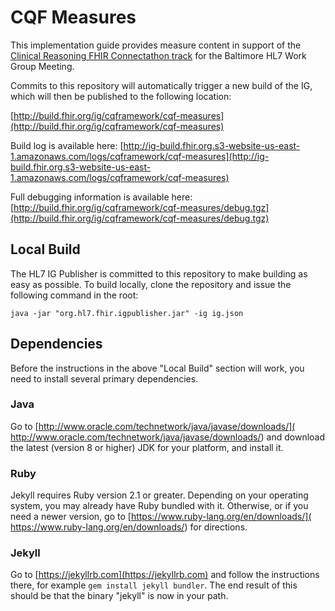 ﻿# CQF Measures

This implementation guide provides measure content in support of the [Clinical Reasoning FHIR Connectathon track](http://wiki.hl7.org/index.php?title=201809_Clinical_Reasoning) for the Baltimore HL7 Work Group Meeting.

Commits to this repository will automatically trigger a new build of the IG, which will then be published to the following location:

[http://build.fhir.org/ig/cqframework/cqf-measures](http://build.fhir.org/ig/cqframework/cqf-measures)

Build log is available here:
[http://ig-build.fhir.org.s3-website-us-east-1.amazonaws.com/logs/cqframework/cqf-measures](http://ig-build.fhir.org.s3-website-us-east-1.amazonaws.com/logs/cqframework/cqf-measures)

Full debugging information is available here:
[http://build.fhir.org/ig/cqframework/cqf-measures/debug.tgz](http://build.fhir.org/ig/cqframework/cqf-measures/debug.tgz)

## Local Build

The HL7 IG Publisher is committed to this repository to make building as easy as possible. To build locally, clone the repository and issue the following command in the root:

    java -jar "org.hl7.fhir.igpublisher.jar" -ig ig.json

## Dependencies

Before the instructions in the above "Local Build" section will work, you
need to install several primary dependencies.

### Java

Go to [http://www.oracle.com/technetwork/java/javase/downloads/](
http://www.oracle.com/technetwork/java/javase/downloads/) and download the
latest (version 8 or higher) JDK for your platform, and install it.

### Ruby

Jekyll requires Ruby version 2.1 or greater.  Depending on your operating
system, you may already have Ruby bundled with it.  Otherwise, or if you
need a newer version, go to [https://www.ruby-lang.org/en/downloads/](
https://www.ruby-lang.org/en/downloads/) for directions.

### Jekyll

Go to [https://jekyllrb.com](https://jekyllrb.com) and follow the
instructions there, for example `gem install jekyll bundler`.  The end
result of this should be that the binary "jekyll" is now in your path.
